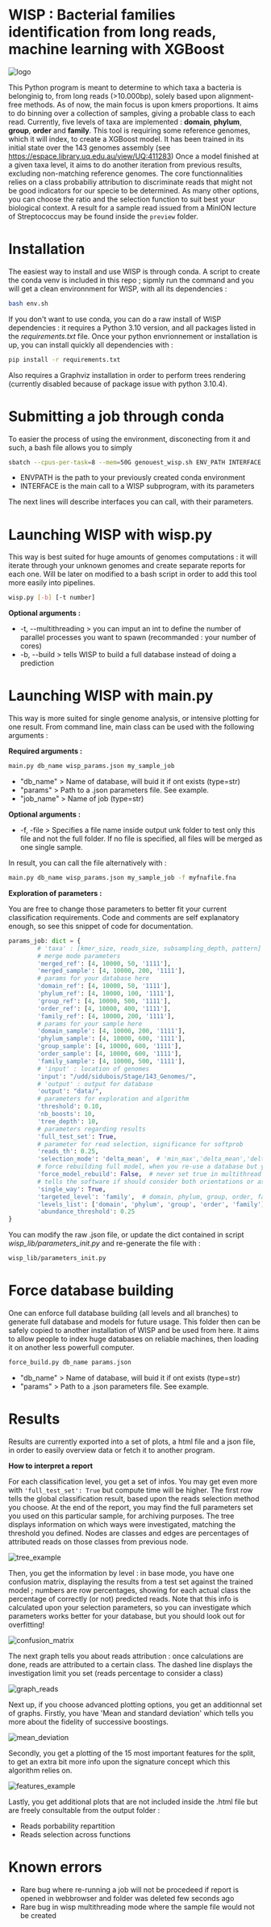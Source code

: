 # WISP : Bacterial families identification from long reads, machine learning with XGBoost

![logo](https://github.com/Tharos-ux/wisp/blob/master/preview/WISP.png)

This Python program is meant to determine to which taxa a bacteria is belonginig to, from long reads (>10.000bp), solely based upon alignment-free methods. As of now, the main focus is upon kmers proportions. It aims to do binning over a collection of samples, giving a probable class to each read.
Currently, five levels of taxa are implemented : **domain**, **phylum**, **group**, **order** and **family**.
This tool is requiring some reference genomes, which it will index, to create a XGBoost model.
It has been trained in its initial state over the 143 genomes assembly (see https://espace.library.uq.edu.au/view/UQ:411283)
Once a model finished at a given taxa level, it aims to do another iteration from previous results, excluding non-matching reference genomes.
The core functionnalities relies on a class probabiliy attribution to discriminate reads that might not be good indicators for our specie to be determined. As many other options, you can choose the ratio and the selection function to suit best your biological context.
A result for a sample read issued from a MinION lecture of Streptococcus may be found inside the `preview` folder.

# Installation

The easiest way to install and use WISP is through conda. A script to create the conda venv is included in this repo ; sipmly run the command and you will get a clean environnment for WISP, with all its dependencies :

```bash
bash env.sh
```

If you don't want to use conda, you can do a raw install of WISP dependencies : it requires a Python 3.10 version, and all packages listed in the *requirements.txt* file. Once your python envrionnement or installation is up, you can install quickly all dependencies with :

```bash
pip install -r requirements.txt
```

Also requires a Graphviz installation in order to perform trees rendering (currently disabled because of package issue with python 3.10.4).

# Submitting a job through conda

To easier the process of using the environment, disconecting from it and such, a bash file allows you to simply 

```bash
sbatch --cpus-per-task=8 --mem=50G genouest_wisp.sh ENV_PATH INTERFACE
```

+ ENVPATH is the path to your previously created conda environment
+ INTERFACE is the main call to a WISP subprogram, with its parameters

The next lines will describe interfaces you can call, with their parameters.

# Launching WISP with wisp.py

This way is best suited for huge amounts of genomes computations : it will iterate through your unknown genomes and create separate reports for each one.
Will be later on modified to a bash script in order to add this tool more easily into pipelines.

```bash
wisp.py [-b] [-t number]
```

**Optional arguments :**

+ -t, --multithreading > you can imput an int to define the number of parallel processes you want to spawn (recommanded : your number of cores)
+ -b, --build > tells WISP to build a full database instead of doing a prediction

# Launching WISP with main.py

This way is more suited for single genome analysis, or intensive plotting for one result.
From command line, main class can be used with the following arguments :

**Required arguments :**

```bash
main.py db_name wisp_params.json my_sample_job
```

+ "db_name" > Name of database, will buid it if ont exists (type=str)
+ "params" > Path to a .json parameters file. See example.
+ "job_name" > Name of job (type=str)

**Optional arguments :**

+ -f, -file > Specifies a file name inside output unk folder to test only this file and not the full folder. If no file is specified, all files will be merged as one single sample.

In result, you can call the file alternatively with :

```bash
main.py db_name wisp_params.json my_sample_job -f myfnafile.fna
```

**Exploration of parameters :**

You are free to change those parameters to better fit your current classification requirements.
Code and comments are self explanatory enough, so see this snippet of code for documentation.

```python
params_job: dict = {
        # 'taxa' : [kmer_size, reads_size, subsampling_depth, pattern]
        # merge mode parameters
        'merged_ref': [4, 10000, 50, '1111'],
        'merged_sample': [4, 10000, 200, '1111'],
        # params for your database here
        'domain_ref': [4, 10000, 50, '1111'],
        'phylum_ref': [4, 10000, 100, '1111'],
        'group_ref': [4, 10000, 500, '1111'],
        'order_ref': [4, 10000, 400, '1111'],
        'family_ref': [4, 10000, 200, '1111'],
        # params for your sample here
        'domain_sample': [4, 10000, 200, '1111'],
        'phylum_sample': [4, 10000, 600, '1111'],
        'group_sample': [4, 10000, 600, '1111'],
        'order_sample': [4, 10000, 600, '1111'],
        'family_sample': [4, 10000, 500, '1111'],
        # 'input' : location of genomes
        'input': "/udd/sidubois/Stage/143_Genomes/",
        # 'output' : output for database
        'output': "data/",
        # parameters for exploration and algorithm
        'threshold': 0.10,
        'nb_boosts': 10,
        'tree_depth': 10,
        # parameters regarding results
        'full_test_set': True,
        # parameter for read selection, significance for softprob
        'reads_th': 0.25,
        'selection_mode': 'delta_mean',  # 'min_max','delta_mean','delta_sum'
        # force rebuilding full model, when you re-use a database but you changed model parameters
        'force_model_rebuild': False,  # never set true in multithread mode
        # tells the software if should consider both orientations or assume it is 3' -> 5' and computes canonical kmers
        'single_way': True,
        'targeted_level': 'family',  # domain, phylum, group, order, family
        'levels_list': ['domain', 'phylum', 'group', 'order', 'family'],
        'abundance_threshold': 0.25
}
```

You can modify the raw .json file, or update the dict contained in script *wisp_lib/parameters_init.py* and re-generate the file with :

```bash
wisp_lib/parameters_init.py
```

# Force database building

One can enforce full database building (all levels and all branches) to generate full database and models for future usage. This folder then can be safely copied to another installation of WISP and be used from here.
It aims to allow people to index huge databases on reliable machines, then loading it on another less powerfull computer.

```bash
force_build.py db_name params.json 
```

+ "db_name" > Name of database, will buid it if ont exists (type=str)
+ "params" > Path to a .json parameters file. See example.

# Results

Results are currently exported into a set of plots, a html file and a json file, in order to easily overview data or fetch it to another program.

**How to interpret a report**

For each classification level, you get a set of infos. You may get even more with `'full_test_set': True` but compute time will be higher. The first row tells the global classification result, based upon the reads selection method you choose.
At the end of the report, you may find the full parameters set you used on this particular sample, for archiving purposes.
The tree displays information on which ways were investigated, matching the threshold you defined. Nodes are classes and edges are percentages of attributed reads on those classes from previous node.

![tree_example](https://github.com/Tharos-ux/wisp/blob/master/preview/tree_example.png)

Then, you get the information by level : in base mode, you have one confusion matrix, displaying the results from a test set against the trained model ; numbers are row percentages, showing for each actual class the percentage of correctly (or not) predicted reads. Note that this info is calculated upon your selection parameters, so you can investigate which parameters works better for your database, but you should look out for overfitting!

![confusion_matrix](https://github.com/Tharos-ux/wisp/blob/master/preview/phylum_confusion_matrix.png)

The next graph tells you about reads attribution : once calculations are done, reads are attributed to a certain class.
The dashed line displays the investigation limit you set (reads percentage to consider a class)

![graph_reads](https://github.com/Tharos-ux/wisp/blob/master/preview/phylum_bacteria_graph_reads.png)

Next up, if you choose advanced plotting options, you get an additionnal set of graphs.
Firstly, you have 'Mean and standard deviation' which tells you more about the fidelity of successive boostings.

![mean_deviation](https://github.com/Tharos-ux/wisp/blob/master/preview/family_lactobacillales_boosting_results.png)

Secondly, you get a plotting of the 15 most important features for the split, to get an extra bit more info upon the signature concept which this algorithm relies on.

![features_example](https://github.com/Tharos-ux/wisp/blob/master/preview/order_bacilli_feature_importance.png)

Lastly, you get additional plots that are not included inside the .html file but are freely consultable from the output folder :

+ Reads porbability repartition
+ Reads selection across functions

# Known errors

+ Rare bug where re-running a job will not be procedeed if report is opened in webbrowser and folder was deleted few seconds ago
+ Rare bug in wisp multithreading mode where the sample file would not be created